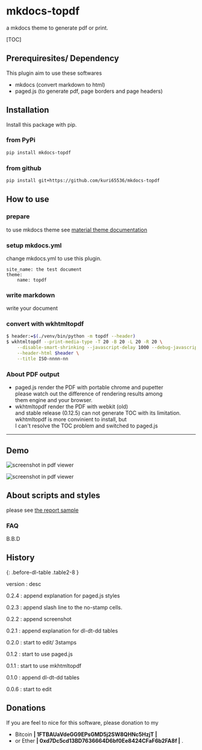 mkdocs-topdf
=========================================================
a mkdocs theme to generate pdf or print.

[TOC]


Prerequiresites/ Dependency
--------------------------
This plugin aim to use these softwares

- mkdocs (convert markdown to html)
- paged.js (to generate pdf, page borders and page headers)



Installation
--------------------------
Install this package with pip.

### from PyPi
```bash
pip install mkdocs-topdf
```

### from github
```bash
pip install git+https://github.com/kuri65536/mkdocs-topdf
```



How to use
--------------------------
### prepare
to use mkdocs theme see [material theme documentation][mkdocs-theme]

[mkdocs-theme]: https://squidfunk.github.io/mkdocs-material/getting-started/

### setup mkdocs.yml
change mkdocs.yml to use this plugin.

```
site_name: the test document
theme:
    name: topdf
```

### write markdown
write your document

### convert with wkhtmltopdf

```bash
$ header:=$(./venv/bin/python -m topdf --header)
$ wkhtmltopdf --print-media-type -T 20 -B 20 -L 20 -R 20 \
    --disable-smart-shrinking --javascript-delay 1000 --debug-javascript \
    --header-html $header \
    --title ISO-nnnn-nn
```


### About PDF output
- paged.js render the PDF with portable chrome and pupetter  
    please watch out the difference of rendering results among  
    them engine and your browser.
- wkhtmltopdf render the PDF with webkit (old)  
    and stable release (0.12.5) can not generate TOC with its limitation.  
    wkhtmltopdf is more convinient to install, but  
    I can't resolve the TOC problem and switched to paged.js



---



Demo
--------------------------
![screenshot in pdf viewer](https://user-images.githubusercontent.com/11357613/70920996-cf9ac080-2066-11ea-81f2-0e7c840ebea1.png)

<!--
![snapshot in browser]()
-->

![screenshot in pdf viewer](https://user-images.githubusercontent.com/11357613/70920996-cf9ac080-2066-11ea-81f2-0e7c840ebea1.png)



About scripts and styles
--------------------------
please see [the report sample](test/docs/report-3stamps.md)



### FAQ
B.B.D



History
--------------------------
<!-- this comment is needed for paragraph class -->
{: .before-dl-table .table2-8 }

version
: desc

0.2.4
: append explanation for paged.js styles

0.2.3
: append slash line to the no-stamp cells.

0.2.2
: append screenshot

0.2.1
: append explanation for dl-dt-dd tables

0.2.0
: start to edit/ 3stamps

0.1.2
: start to use paged.js

0.1.1
: start to use mkhtmltopdf

0.1.0
: append dl-dt-dd tables

0.0.6
: start to edit



Donations
---------------------
If you are feel to nice for this software, please donation to my

-   Bitcoin **| 1FTBAUaVdeGG9EPsGMD5j2SW8QHNc5HzjT |**
-   or Ether **| 0xd7Dc5cd13BD7636664D6bf0Ee8424CFaF6b2FA8f |** .


